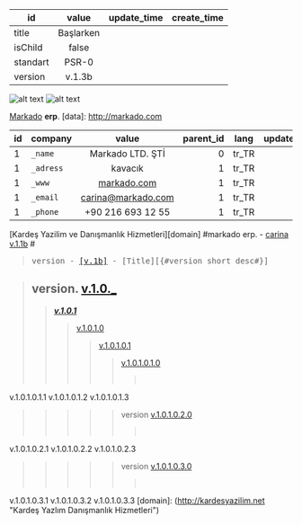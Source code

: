 <MTMarkdownOptions output='raw'>

| id | value | update_time | create_time |
| ------------- |:-------------: |:-------------: |:-------------: |
| title | Başlarken|  | |
| isChild | false | | |
| standart | PSR-0 | | |
| version | v.1.3b | | |


![alt text][logo]
![alt text][logo2]

[logo]: http://kardesyazilim.net/kardes_yazilim_transparent.png "Kardeş Yazılım Danışmanlık Hizmetleri"
[logo2]: http://kardesyazilim.net/markado.png "Kardeş Yazılım Danışmanlık Hizmetleri"
 

[Markado](http://markado.com) **erp**.
[data]: http://markado.com

| id       | company        | value          | parent_id | lang | update_time | create_time |
| ------------- |:------------- |:-------------:| -------------:| :-------------:| :-------------:| :-------------:|
| 1 | `_name`      |  Markado LTD. ŞTİ| 0 | tr_TR |  |  |
| 1 | `_adress`     | kavacık      | 1 | tr_TR |  |  |
| 1 | `_www`     | [markado.com][markado]      | 1 | tr_TR |  |  |
| 1 | `_email`     | carina@markado.com     | 1 | tr_TR |  |  |
| 1 | `_phone`     | +90 216 693 12 55     | 1 | tr_TR |  |  |

[markado]: http://markado.com




[Kardeş Yazilim ve Danışmanlık Hizmetleri][domain]
#markado erp. - [carina v.1.1b](_push/v.1.1.b.md) #



><pre>version - <a href="/_push/" title="Carina Erp v.1b">[v.1b]</a> - [Title][{#version_short_desc#}]</pre>


>## version. [v.1.0._](/_push/v.1.0.md "v.1.0")
>>[***v.1.0.1***](/_push/v.1.0.1.md)
>>>[v.1.0.1.0](/_push/v.1.0.1.0.md)
>>>>[v.1.0.1.0.1](/_push/v.1.0.1.0.1.md)
>>>>>[v.1.0.1.0.1.0]()
>>>>>><pre>
<a herf="/_push/.md/">v.1.0.1.0.1.1</a>
<a herf="/_push/.md/">v.1.0.1.0.1.2</a>
<a herf="/_push/.md/">v.1.0.1.0.1.3</a>
</pre>

>>>>> version [v.1.0.1.0.2.0]() 
>>>>>><pre>
<a herf="/_push/">v.1.0.1.0.2.1</a>
<a herf="/_push/">v.1.0.1.0.2.2</a>
<a herf="/_push/">v.1.0.1.0.2.3</a>
</pre>

>>>>> version [v.1.0.1.0.3.0]() 
>>>>>><pre>
<a herf="/_push/">v.1.0.1.0.3.1</a>
<a herf="/_push/">v.1.0.1.0.3.2</a>
<a herf="/_push/">v.1.0.1.0.3.3</a>
</pre>
[domain]: (http://kardesyazilim.net "Kardeş Yazlım Danışmanlık Hizmetleri")


</MTMarkdownOptions>